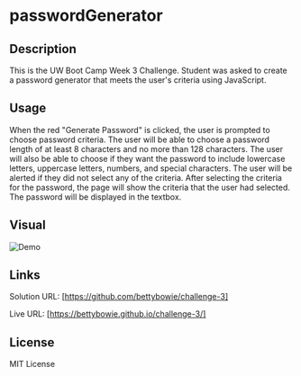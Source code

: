 # passwordGenerator

## Description

This is the UW Boot Camp Week 3 Challenge. Student was asked to create a password generator that meets the user's criteria using JavaScript.

## Usage

When the red "Generate Password" is clicked, the user is prompted to choose password criteria. The user will be able to choose a password length of at least 8 characters and no more than 128 characters. The user will also be able to choose if they want the password to include lowercase letters, uppercase letters, numbers, and special characters. The user will be alerted if they did not select any of the criteria. After selecting the criteria for the password, the page will show the criteria that the user had selected. The password will be displayed in the textbox.

## Visual

![Demo](password_demo.gif)

## Links

Solution URL: [https://github.com/bettybowie/challenge-3]

Live URL: [https://bettybowie.github.io/challenge-3/]

## License

MIT License
